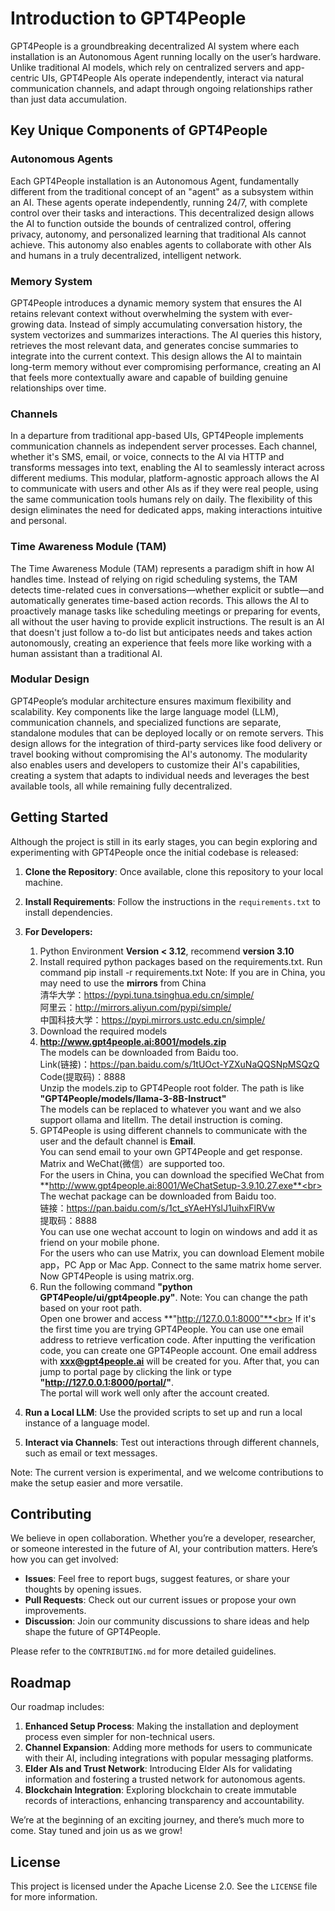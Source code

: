 # Introduction to GPT4People
GPT4People is a groundbreaking decentralized AI system where each installation is an Autonomous Agent running locally on the user’s hardware. Unlike traditional AI models, which rely on centralized servers and app-centric UIs, GPT4People AIs operate independently, interact via natural communication channels, and adapt through ongoing relationships rather than just data accumulation.

## Key Unique Components of GPT4People
### Autonomous Agents
Each GPT4People installation is an Autonomous Agent, fundamentally different from the traditional concept of an "agent" as a subsystem within an AI. These agents operate independently, running 24/7, with complete control over their tasks and interactions. This decentralized design allows the AI to function outside the bounds of centralized control, offering privacy, autonomy, and personalized learning that traditional AIs cannot achieve. This autonomy also enables agents to collaborate with other AIs and humans in a truly decentralized, intelligent network.

### Memory System
GPT4People introduces a dynamic memory system that ensures the AI retains relevant context without overwhelming the system with ever-growing data. Instead of simply accumulating conversation history, the system vectorizes and summarizes interactions. The AI queries this history, retrieves the most relevant data, and generates concise summaries to integrate into the current context. This design allows the AI to maintain long-term memory without ever compromising performance, creating an AI that feels more contextually aware and capable of building genuine relationships over time.

### Channels
In a departure from traditional app-based UIs, GPT4People implements communication channels as independent server processes. Each channel, whether it's SMS, email, or voice, connects to the AI via HTTP and transforms messages into text, enabling the AI to seamlessly interact across different mediums. This modular, platform-agnostic approach allows the AI to communicate with users and other AIs as if they were real people, using the same communication tools humans rely on daily. The flexibility of this design eliminates the need for dedicated apps, making interactions intuitive and personal.

### Time Awareness Module (TAM)
The Time Awareness Module (TAM) represents a paradigm shift in how AI handles time. Instead of relying on rigid scheduling systems, the TAM detects time-related cues in conversations—whether explicit or subtle—and automatically generates time-based action records. This allows the AI to proactively manage tasks like scheduling meetings or preparing for events, all without the user having to provide explicit instructions. The result is an AI that doesn't just follow a to-do list but anticipates needs and takes action autonomously, creating an experience that feels more like working with a human assistant than a traditional AI.

### Modular Design
GPT4People’s modular architecture ensures maximum flexibility and scalability. Key components like the large language model (LLM), communication channels, and specialized functions are separate, standalone modules that can be deployed locally or on remote servers. This design allows for the integration of third-party services like food delivery or travel booking without compromising the AI's autonomy. The modularity also enables users and developers to customize their AI's capabilities, creating a system that adapts to individual needs and leverages the best available tools, all while remaining fully decentralized.

## Getting Started
Although the project is still in its early stages, you can begin exploring and experimenting with GPT4People once the initial codebase is released:

1. **Clone the Repository**: Once available, clone this repository to your local machine.
2. **Install Requirements**: Follow the instructions in the `requirements.txt` to install dependencies.
3. **For Developers:**
   1. Python Environment **Version < 3.12**, recommend **version 3.10**
   2. Install required python packages based on the requirements.txt. Run command pip install -r requirements.txt
      Note: If you are in China, you may need to use the **mirrors** from China <br>
      清华大学：https://pypi.tuna.tsinghua.edu.cn/simple/ <br>
      阿里云：http://mirrors.aliyun.com/pypi/simple/ <br>
      中国科技大学：https://pypi.mirrors.ustc.edu.cn/simple/ <br>
   3. Download the required models
   4. **http://www.gpt4people.ai:8001/models.zip** <br>
      The models can be downloaded from Baidu too.<br>
      Link(链接)：https://pan.baidu.com/s/1tUOct-YZXuNaQQSNpMSQzQ <br>
      Code(提取码)：8888 <br>
      Unzip the models.zip to GPT4People root folder. The path is like **"GPT4People/models/llama-3-8B-Instruct"** <br>
      The models can be replaced to whatever you want and we also support ollama and litellm. The detail instruction is coming.
   5. GPT4People is using different channels to communicate with the user and the default channel is **Email**. <br>
      You can send email to your own GPT4People and get response.<br>
      Matrix and WeChat(微信）are supported too.<br>
      For the users in China, you can download the specified WeChat from<br>
      **http://www.gpt4people.ai:8001/WeChatSetup-3.9.10.27.exe**<br>
      The wechat package can be downloaded from Baidu too.<br>
      链接：https://pan.baidu.com/s/1ct_sYAeHYslJ1uihxFlRVw <br>
      提取码：8888 <br>
      You can use one wechat account to login on windows and add it as friend on your mobile phone.<br>
      For the users who can use Matrix, you can download Element mobile app，PC App or Mac App. Connect to the same matrix home server. Now GPT4People is using matrix.org.<br>
   7. Run the following command **"python GPT4People/ui/gpt4people.py"**. Note: You can change the path based on your root path.<br>
      Open one brower and access **"http://127.0.0.1:8000"**<br>
      If it's the first time you are trying GPT4People. You can use one email address to retrieve verfication code. After inputting the verification code, you can create one GPT4People account.
      One email address with **xxx@gpt4people.ai** will be created for you.
      After that, you can jump to portal page by clicking the link or type **"http://127.0.0.1:8000/portal/"**. <br>
      The portal will work well only after the account created. 
    
4. **Run a Local LLM**: Use the provided scripts to set up and run a local instance of a language model.
5. **Interact via Channels**: Test out interactions through different channels, such as email or text messages.

Note: The current version is experimental, and we welcome contributions to make the setup easier and more versatile.

## Contributing
We believe in open collaboration. Whether you’re a developer, researcher, or someone interested in the future of AI, your contribution matters. Here’s how you can get involved:

- **Issues**: Feel free to report bugs, suggest features, or share your thoughts by opening issues.
- **Pull Requests**: Check out our current issues or propose your own improvements.
- **Discussion**: Join our community discussions to share ideas and help shape the future of GPT4People.

Please refer to the `CONTRIBUTING.md` for more detailed guidelines.

## Roadmap
Our roadmap includes:

1. **Enhanced Setup Process**: Making the installation and deployment process even simpler for non-technical users.
2. **Channel Expansion**: Adding more methods for users to communicate with their AI, including integrations with popular messaging platforms.
3. **Elder AIs and Trust Network**: Introducing Elder AIs for validating information and fostering a trusted network for autonomous agents.
4. **Blockchain Integration**: Exploring blockchain to create immutable records of interactions, enhancing transparency and accountability.

We’re at the beginning of an exciting journey, and there’s much more to come. Stay tuned and join us as we grow!

## License
This project is licensed under the Apache License 2.0. See the `LICENSE` file for more information.
